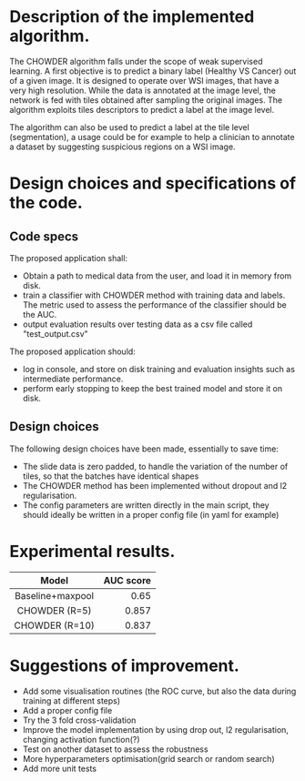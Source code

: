 # Description of the implemented algorithm.

The CHOWDER algorithm falls under the scope of weak supervised learning. A first objective is to predict a binary 
label (Healthy VS Cancer) out of a given image. 
It is designed to operate over WSI images, that have a very high resolution. While the data is annotated at the image 
level, the network is fed with tiles obtained after sampling the original images. The algorithm exploits tiles 
descriptors to predict a label at the image level. 

The algorithm can also be used to predict a label at the tile level (segmentation), a usage could be for example to 
help a clinician to annotate a dataset by suggesting suspicious regions on a WSI image.


# Design choices and specifications of the code.

## Code specs 

The proposed application shall:
  - Obtain a path to medical data from the user, and load it in memory from disk.
  - train a classifier with CHOWDER method with training data and labels. The metric used to assess the performance of
  the classifier should be the AUC. 
  - output evaluation results over testing data as a csv file called "test_output.csv"

The proposed application should: 
  - log in console, and store on disk training and evaluation insights such as intermediate performance. 
  - perform early stopping to keep the best trained model and store it on disk. 


## Design choices 
  The following design choices have been made, essentially to save time: 
  - The slide data is zero padded, to handle the variation of the number of tiles, so that the batches have identical
  shapes 
  - The CHOWDER method has been implemented without dropout and l2 regularisation. 
  - The config parameters are written directly in the main script, they should ideally be written in a proper config
  file (in yaml for example)

# Experimental results.


| Model              | AUC score |
| :-----------------:|----------:|
| Baseline+maxpool   |    0.65   |
| CHOWDER (R=5)      |    0.857  |
| CHOWDER (R=10)     |    0.837  |


# Suggestions of improvement.

- Add some visualisation routines (the ROC curve, but also the data during training at different steps)
- Add a proper config file 
- Try the 3 fold cross-validation 
- Improve the model implementation by using drop out, l2 regularisation, changing activation function(?)
- Test on another dataset to assess the robustness
- More hyperparameters optimisation(grid search or random search)
- Add more unit tests 